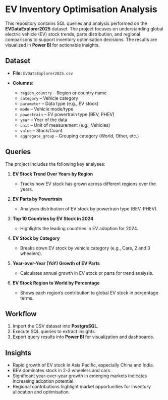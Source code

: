 # EV Inventory Optimisation Analysis

This repository contains SQL queries and analysis performed on the **EVDataExplorer2025** dataset. The project focuses on understanding global electric vehicle (EV) stock trends, parts distribution, and regional comparisons to support inventory optimisation decisions. The results are visualized in **Power BI** for actionable insights.

## Dataset

* **File:** `EVDataExplorer2025.csv`
* **Columns:**

  * `region_country` – Region or country name
  * `category` – Vehicle category
  * `parameter` – Data type (e.g., EV stock)
  * `mode` – Vehicle mode/type
  * `powertrain` – EV powertrain type (BEV, PHEV)
  * `year` – Year of the data
  * `unit` – Unit of measurement (e.g., Vehicles)
  * `value` – Stock/Count
  * `aggregate_group` – Grouping category (World, Other, etc.)

## Queries

The project includes the following key analyses:

1. **EV Stock Trend Over Years by Region**

   * Tracks how EV stock has grown across different regions over the years.

2. **EV Parts by Powertrain**

   * Analyses distribution of EV stock by powertrain type (BEV, PHEV).

3. **Top 10 Countries by EV Stock in 2024**

   * Highlights the leading countries in EV adoption for 2024.

4. **EV Stock by Category**

   * Breaks down EV stock by vehicle category (e.g., Cars, 2 and 3 wheelers).

5. **Year-over-Year (YoY) Growth of EV Parts**

   * Calculates annual growth in EV stock or parts for trend analysis.

6. **EV Stock Region to World by Percentage**

   * Shows each region’s contribution to global EV stock in percentage terms.

## Workflow

1. Import the CSV dataset into **PostgreSQL**.
2. Execute SQL queries to extract insights.
3. Export query results into **Power BI** for visualization and dashboards.

## Insights

* Rapid growth of EV stock in Asia Pacific, especially China and India.
* BEV dominates stock in 2-3 wheelers and cars.
* Significant year-over-year growth in emerging markets indicates increasing adoption potential.
* Regional contributions highlight market opportunities for inventory allocation and optimisation.
